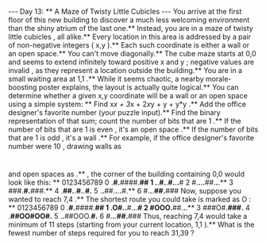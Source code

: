--- Day 13: ** A Maze of Twisty Little Cubicles ---
You arrive at the first floor of this new building to discover a much less welcoming environment than the shiny atrium of the last one.**  Instead, you are in a maze of
twisty little cubicles
, all alike.**
Every location in this area is addressed by a pair of non-negative integers (
x,y
).** Each such coordinate is either a wall or an open space.** You can't move diagonally.** The cube maze starts at
0,0
and seems to extend infinitely toward
positive
x
and
y
; negative values are
invalid
, as they represent a location outside the building.** You are in a small waiting area at
1,1
.**
While it seems chaotic, a nearby morale-boosting poster explains, the layout is actually quite logical.** You can determine whether a given
x,y
coordinate will be a wall or an open space using a simple system: **
Find
x*x + 3*x + 2*x*y + y + y*y
.**
Add the office designer's favorite number (your puzzle input).**
Find the
binary representation
of that sum; count the
number
of
bits
that are
1
.**
If the number of bits that are
1
is
even
, it's an
open space
.**
If the number of bits that are
1
is
odd
, it's a
wall
.**
For example, if the office designer's favorite number were
10
, drawing walls as
#
and open spaces as
.**
, the corner of the building containing
0,0
would look like this: **
0123456789
0 .**#.**####.**##
1 .**.**#.**.**#.**.**.**#
2 #.**.**.**.**##.**.**.**
3 ###.**#.**###.**
4 .**##.**.**#.**.**#.**
5 .**.**##.**.**.**.**#.**
6 #.**.**.**##.**###
Now, suppose you wanted to reach
7,4
.** The shortest route you could take is marked as
O
: **
0123456789
0 .**#.**####.**##
1 .**O#.**.**#.**.**.**#
2 #OOO.**##.**.**.**
3 ###O#.**###.**
4 .**##OO#OO#.**
5 .**.**##OOO.**#.**
6 #.**.**.**##.**###
Thus, reaching
7,4
would take a minimum of
11
steps (starting from your current location,
1,1
).**
What is the
fewest number of steps required
for you to reach
31,39
?
